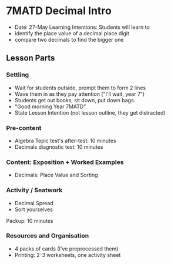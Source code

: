 # 7MATD Decimal Intro
* Date: 27-May
Learning Intentions: Students will learn to
* identify the place value of a decimal place digit
* compare two decimals to find the bigger one


## Lesson Parts
### Settling
* Wait for students outside, prompt them to form 2 lines
* Wave them in as they pay attention ("I'll wait, year 7")
* Students get out books, sit down, put down bags.
* "Good morning Year 7MATD"
* State Lesson Intention (not lesson outline, they get distracted)

### Pre-content
* Algebra Topic test's after-test: 10 minutes
* Decimals diagnostic test: 10 minutes 

### Content: Exposition + Worked Examples
* Decimals: Place Value and Sorting

### Activity / Seatwork
* Decimal Spread
* Sort yourselves

Packup: 10 minutes

### Resources and Organisation
* 4 packs of cards (I've preprocessed them)
* Printing: 2-3 worksheets, one activity sheet
